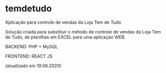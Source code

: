# temdetudo
Aplicação para controle de vendas da Loja Tem de Tudo

Solução criada para substituir o método de controle de vendas da Loja Tem de Tudo, de planilhas em EXCEL para uma aplicação WEB.

BACKEND:  PHP + MySQL

FRONTEND: REACT JS

(atualizado em 19.08.2020)
